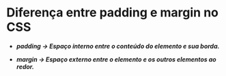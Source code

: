 # Diferença entre padding e margin no CSS

- ***padding → Espaço interno entre o conteúdo do elemento e sua borda.***

- ***margin → Espaço externo entre o elemento e os outros elementos ao redor.***
